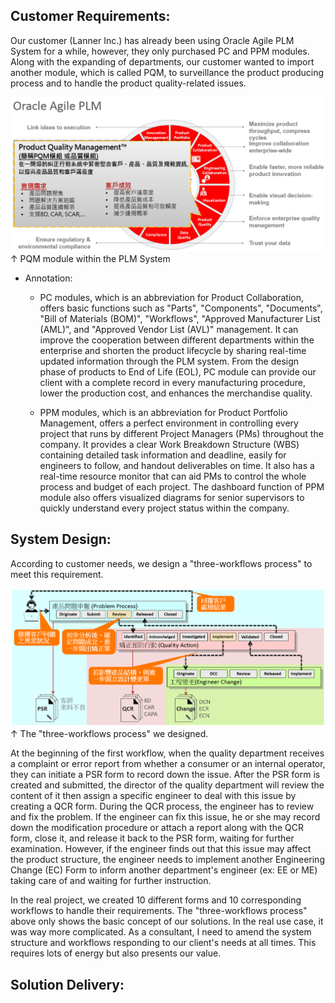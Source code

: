 ## Customer Requirements:

Our customer (Lanner Inc.) has already been using Oracle Agile PLM System for a while, however, they only purchased PC and PPM modules. 
Along with the expanding of departments, our customer wanted to import another module, which is called PQM, to surveillance the product producing process
and to handle the product quality-related issues.

![](https://github.com/Johnny9527/Anselm_2015-2017/blob/main/Pictures/PQM.png)
↑ PQM module within the PLM System

* Annotation: 
  * PC modules, which is an abbreviation for Product Collaboration, offers basic functions such as "Parts", "Components", "Documents", "Bill of Materials (BOM)", "Workflows", "Approved Manufacturer List (AML)", and "Approved Vendor List (AVL)" management. It can improve the cooperation between different departments within the enterprise and shorten the product lifecycle by sharing real-time updated information through the PLM system. From the design phase of products to End of Life (EOL), PC module can provide our client with a complete record in every manufacturing procedure, lower the production cost, and enhances the merchandise quality.
  
  * PPM modules, which is an abbreviation for Product Portfolio Management, offers a perfect environment in controlling every project that runs by different Project Managers (PMs) throughout the company. It provides a clear Work Breakdown Structure (WBS) containing detailed task information and deadline, easily for engineers to follow, and handout deliverables on time. It also has a real-time resource monitor that can aid PMs to control the whole process and budget of each project. The dashboard function of PPM module also offers visualized diagrams for senior supervisors to quickly understand every project status within the company.


## System Design:

According to customer needs, we design a "three-workflows process" to meet this requirement.

![](https://github.com/Johnny9527/Anselm_2015-2017/blob/main/Pictures/PQMWorkflows.png)
↑ The "three-workflows process" we designed.

At the beginning of the first workflow, when the quality department receives a complaint or error report from whether a consumer or an internal operator, 
they can initiate a PSR form to record down the issue. After the PSR form is created and submitted, the director of the quality department will review 
the content of it then assign a specific engineer to deal with this issue by creating a QCR form. During the QCR process, the engineer has to review and 
fix the problem. If the engineer can fix this issue, he or she may record down the modification procedure or attach a report along with the QCR form, 
close it, and release it back to the PSR form, waiting for further examination. However, if the engineer finds out that this issue may affect the product 
structure, the engineer needs to implement another Engineering Change (EC) Form to inform another department's engineer (ex: EE or ME) taking care of 
and waiting for further instruction.

In the real project, we created 10 different forms and 10 corresponding workflows to handle their requirements. The "three-workflows process" above only
shows the basic concept of our solutions. In the real use case, it was way more complicated. As a consultant, I need to amend the system structure and 
workflows responding to our client's needs at all times. This requires lots of energy but also presents our value.




## Solution Delivery:

